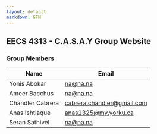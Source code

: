 ```yaml
---
layout: default
markdown: GFM
---
```


## EECS 4313 - C.A.S.A.Y Group Website
### Group Members

| Name | Email |
|------|-------|
| Yonis Abokar  | na@na.na |
| Ameer Bacchus | na@na.na |
| Chandler Cabrera | cabrera.chandler@gmail.com |
| Anas Ishtiaque | anas1325@my.yorku.ca |
| Seran Sathivel | na@na.na |

